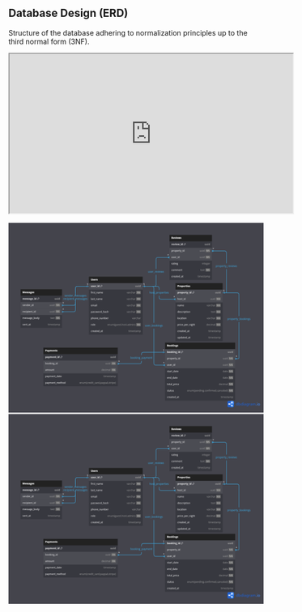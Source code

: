 ## Database Design (ERD)
Structure of the database adhering to normalization principles up to the third normal form (3NF).
<iframe width="560" height="315" src='https://www.dbdiagram.io/e/681f51385b2fc4582f0439b7/681f518c5b2fc4582f044162'> </iframe>

![Database design](./erd.png)
![Database design](./erd2.png)
